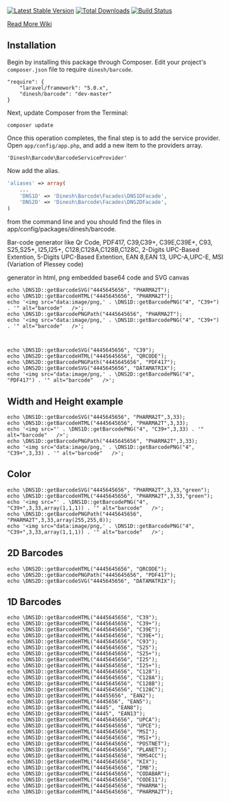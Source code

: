 [![Latest Stable Version](https://poser.pugx.org/dinesh/barcode/v/stable.png)](https://packagist.org/packages/dinesh/barcode)
[![Total Downloads](https://poser.pugx.org/dinesh/barcode/downloads.png)](https://packagist.org/packages/dinesh/barcode)
[![Build Status](https://travis-ci.org/dineshrabara/barcode.png?branch=master)](https://travis-ci.org/dineshrabara/barcode)

[Read More Wiki](https://github.com/dineshrabara/barcode/wiki)

## Installation

Begin by installing this package through Composer. Edit your project's `composer.json` file to require `dinesh/barcode`.

    "require": {
		"laravel/framework": "5.0.x",
		"dinesh/barcode": "dev-master"
	}

Next, update Composer from the Terminal:

    composer update

Once this operation completes, the final step is to add the service provider. Open `app/config/app.php`, and add a new item to the providers array.

    'Dinesh\Barcode\BarcodeServiceProvider'

Now add the alias.
```php
'aliases' => array(
    ...
	'DNS1D' => 'Dinesh\Barcode\Facades\DNS1DFacade',
    'DNS2D' => 'Dinesh\Barcode\Facades\DNS2DFacade',
)
```

from the command line and you should find the files in app/config/packages/dinesh/barcode.


Bar-code generator like
Qr Code,
PDF417,
C39,C39+,
C39E,C39E+,
C93,
S25,S25+,
I25,I25+,
C128,C128A,C128B,C128C,
2-Digits UPC-Based Extention,
5-Digits UPC-Based Extention,
EAN 8,EAN 13,
UPC-A,UPC-E,
MSI (Variation of Plessey code)

generator in html, png embedded base64 code and SVG canvas


    echo \DNS1D::getBarcodeSVG("4445645656", "PHARMA2T");
    echo \DNS1D::getBarcodeHTML("4445645656", "PHARMA2T");
    echo '<img src="data:image/png,' . \DNS1D::getBarcodePNG("4", "C39+") . '" alt="barcode"   />';
    echo \DNS1D::getBarcodePNGPath("4445645656", "PHARMA2T");
    echo '<img src="data:image/png,' . \DNS1D::getBarcodePNG("4", "C39+") . '" alt="barcode"   />';



    echo \DNS1D::getBarcodeSVG("4445645656", "C39");
    echo \DNS2D::getBarcodeHTML("4445645656", "QRCODE");
    echo \DNS2D::getBarcodePNGPath("4445645656", "PDF417");
    echo \DNS2D::getBarcodeSVG("4445645656", "DATAMATRIX");
    echo '<img src="data:image/png,' . \DNS2D::getBarcodePNG("4", "PDF417") . '" alt="barcode"   />';


## Width and Height example

    echo \DNS1D::getBarcodeSVG("4445645656", "PHARMA2T",3,33);
    echo \DNS1D::getBarcodeHTML("4445645656", "PHARMA2T",3,33);
    echo '<img src="' . \DNS1D::getBarcodePNG("4", "C39+",3,33) . '" alt="barcode"   />';
    echo \DNS1D::getBarcodePNGPath("4445645656", "PHARMA2T",3,33);
    echo '<img src="data:image/png,' . \DNS1D::getBarcodePNG("4", "C39+",3,33) . '" alt="barcode"   />';


## Color


    echo \DNS1D::getBarcodeSVG("4445645656", "PHARMA2T",3,33,"green");
    echo \DNS1D::getBarcodeHTML("4445645656", "PHARMA2T",3,33,"green");
    echo '<img src="' . \DNS1D::getBarcodePNG("4", "C39+",3,33,array(1,1,1)) . '" alt="barcode"   />';
    echo \DNS1D::getBarcodePNGPath("4445645656", "PHARMA2T",3,33,array(255,255,0));
    echo '<img src="data:image/png,' . \DNS1D::getBarcodePNG("4", "C39+",3,33,array(1,1,1)) . '" alt="barcode"   />';


## 2D Barcodes

    echo \DNS2D::getBarcodeHTML("4445645656", "QRCODE");
    echo \DNS2D::getBarcodePNGPath("4445645656", "PDF417");
    echo \DNS2D::getBarcodeSVG("4445645656", "DATAMATRIX");

## 1D Barcodes

    echo \DNS1D::getBarcodeHTML("4445645656", "C39");
    echo \DNS1D::getBarcodeHTML("4445645656", "C39+");
    echo \DNS1D::getBarcodeHTML("4445645656", "C39E");
    echo \DNS1D::getBarcodeHTML("4445645656", "C39E+");
    echo \DNS1D::getBarcodeHTML("4445645656", "C93");
    echo \DNS1D::getBarcodeHTML("4445645656", "S25");
    echo \DNS1D::getBarcodeHTML("4445645656", "S25+");
    echo \DNS1D::getBarcodeHTML("4445645656", "I25");
    echo \DNS1D::getBarcodeHTML("4445645656", "I25+");
    echo \DNS1D::getBarcodeHTML("4445645656", "C128");
    echo \DNS1D::getBarcodeHTML("4445645656", "C128A");
    echo \DNS1D::getBarcodeHTML("4445645656", "C128B");
    echo \DNS1D::getBarcodeHTML("4445645656", "C128C");
    echo \DNS1D::getBarcodeHTML("44455656", "EAN2");
    echo \DNS1D::getBarcodeHTML("4445656", "EAN5");
    echo \DNS1D::getBarcodeHTML("4445", "EAN8");
    echo \DNS1D::getBarcodeHTML("4445", "EAN13");
    echo \DNS1D::getBarcodeHTML("4445645656", "UPCA");
    echo \DNS1D::getBarcodeHTML("4445645656", "UPCE");
    echo \DNS1D::getBarcodeHTML("4445645656", "MSI");
    echo \DNS1D::getBarcodeHTML("4445645656", "MSI+");
    echo \DNS1D::getBarcodeHTML("4445645656", "POSTNET");
    echo \DNS1D::getBarcodeHTML("4445645656", "PLANET");
    echo \DNS1D::getBarcodeHTML("4445645656", "RMS4CC");
    echo \DNS1D::getBarcodeHTML("4445645656", "KIX");
    echo \DNS1D::getBarcodeHTML("4445645656", "IMB");
    echo \DNS1D::getBarcodeHTML("4445645656", "CODABAR");
    echo \DNS1D::getBarcodeHTML("4445645656", "CODE11");
    echo \DNS1D::getBarcodeHTML("4445645656", "PHARMA");
    echo \DNS1D::getBarcodeHTML("4445645656", "PHARMA2T");
